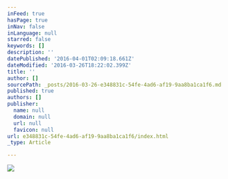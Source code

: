 ```yaml
---
inFeed: true
hasPage: true
inNav: false
inLanguage: null
starred: false
keywords: []
description: ''
datePublished: '2016-04-01T02:09:18.661Z'
dateModified: '2016-03-26T18:22:02.399Z'
title: ''
author: []
sourcePath: _posts/2016-03-26-e348831c-54fe-4ad6-af19-9aa8ba1ca1f6.md
published: true
authors: []
publisher:
  name: null
  domain: null
  url: null
  favicon: null
url: e348831c-54fe-4ad6-af19-9aa8ba1ca1f6/index.html
_type: Article

---
```

![](https://the-grid-user-content.s3-us-west-2.amazonaws.com/6ac0561d-6d86-408d-a8c2-e9f7fa071ab7.jpg)